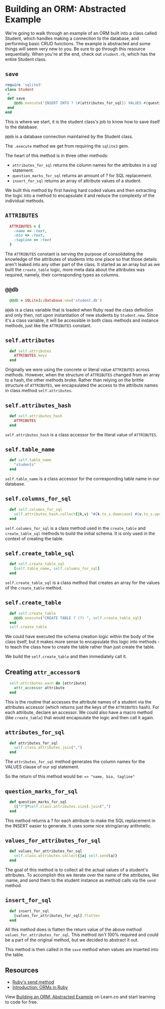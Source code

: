 

# Building an ORM: Abstracted Example

We're going to walk through an example of an ORM built into a class called Student, which handles making a connection to the database, and performing basic CRUD functions. The example is abstracted and some things will seem very new to you. Be sure to go through this resource sequentially. When you're at the end, check out `student.rb`, which has the entire Student class.

## `save`
 
```ruby
require 'sqlite3'
class Student
 #....
 def save
    @@db.execute("INSERT INTO ? (#{attributes_for_sql}) VALUES #{question_marks_for_sql}", insert_for_sql)
 end
end
```

This is where we start, it is the student class's job to know how to save itself to the database.

`@@db` is a database connection maintained by the Student class.

The `.execute` method we get from requiring the `sqlite3` gem.

The heart of this method is in three other methods:
  * `attributes_for_sql` returns the column names for the attributes in a sql statement.
  * `question_marks_for_sql` returns an amount of ? for SQL replacement.
  * `insert_for_sql` returns an array of attribute values of a student.

We built this method by first having hard coded values and then extracting the logic into a method to encapsulate it and reduce the complexity of the individual methods.

## `ATTRIBUTES`

```ruby
  ATTRIBUTES = {
    :name => :text,
    :bio => :text,
    :tagline => :text
  }
```

The `ATTRIBUTES` constant is serving the purpose of consolidating the knowledge of the attributes of students into one place so that those details aren't leaked into any other part of the class. It started as an array but as we built the `create_table` logic, more meta data about the attributes was required, namely, their corresponding types as columns.

## `@@db`

```ruby
  @@db = SQLite3::Database.new('student.db')
```

`@@db` is a class variable that is loaded when Ruby read the class definition and only then, not upon instantiation of new students by `Student.new`. Since it's a class variable, it will be accessible in both class methods and instance methods, just like the `ATTRIBUTES` constant.

## `self.attributes`

```ruby
  def self.attributes
    ATTRIBUTES.keys
  end
```

Originally we were using the concrete or literal value `ATTRIBUTES` across methods. However, when the structure of `ATTRIBUTES` changed from an array to a hash, the other methods broke. Rather than relying on the brittle structure of `ATTRIBUTES`, we encapsulated the access to the attribute names in class method `self.attributes`.

## `self.attributes_hash`

```ruby
  def self.attributes_hash
    ATTRIBUTES
  end
```

`self.attributes_hash` is a class accessor for the literal value of `ATTRIBUTES`.

## `self.table_name`

```ruby
  def self.table_name
    "students"
  end
```

`self.table_name` is a class accessor for the corresponding table name in our database.

## `self.columns_for_sql`

```ruby
  def self.columns_for_sql
    self.attributes_hash.collect{|k,v| "#{k.to_s.downcase} #{v.to_s.upcase}"}.join(",")
  end
```

`self.columns_for_sql` is a class method used in the `create_table` and `create_table_sql` methods to build the initial schema. It is only used in the context of creating the table.

## `self.create_table_sql`

```ruby
  def self.create_table_sql
    [self.table_name, self.columns_for_sql]
  end
```

`self.create_table_sql` is a class method that creates an array for the values of the `create_table` method.

## `self.create_table`

```ruby
  def self.create_table
    @@db.execute("CREATE TABLE ? (?) ", self.create_table_sql)
  end
  self.create_table
```

We could have executed the schema creation logic within the body of the class itself, but it makes more sense to encapsulate this logic into methods -to teach the class how to create the table rather than just create the table.

We build the `self.create_table` and then immediately call it.

## Creating `attr_accessor`s

```ruby
  self.attributes.each do |attribute|
    attr_accessor attribute
  end
```

This is the routine that accesses the attribute names of a student via the attributes accessor (which returns just the keys of the `ATTRIBUTES` hash). For each attribute, declare an accessor. We could also have a macro method (like `create_table`) that would encapsulate the logic and then call it again.

## `attributes_for_sql`

```ruby
  def attributes_for_sql
    self.class.attributes.join(",")
  end
```

The `attributes_for_sql` method generates the column names for the VALUES clause of our sql statement.

So the return of this method would be:
`=> "name, bio, tagline"`

## `question_marks_for_sql`

```ruby
  def question_marks_for_sql
    (["?"]*self.class.attributes.size).join(",")
  end
```

This method returns a ? for each attribute to make the SQL replacement in the INSERT easier to generate. It uses some nice string/array arithmetic.

## `values_for_attributes_for_sql`

```ruby
  def values_for_attributes_for_sql
    self.class.attributes.collect{|a| self.send(a)}
  end
```

The goal of this method is to collect all the actual values of a student's attributes. To accomplish this we iterate over the name of the attributes, like :name, and send them to the student instance as method calls via the `send` method.

## `insert_for_sql`

```ruby
  def insert_for_sql
    [values_for_attributes_for_sql].flatten
  end
```

All this method does is flatten the return value of the above method `values_for_attributes_for_sql`. This method isn't 100% required and could be a part of the original method, but we decided to abstract it out.

This method is then called in the `save` method when values are inserted into the table.

## Resources

* [Ruby's send method](http://rubymonk.com/learning/books/2-metaprogramming-ruby/chapters/25-dynamic-methods/lessons/65-send)
* [Introduction: ORMs in Ruby](http://www.sitepoint.com/orm-ruby-introduction/)

<p data-visibility='hidden'>View <a href='https://learn.co/lessons/ruby-abstract-orm-tutorial' title='Building an ORM: Abstracted Example'>Building an ORM: Abstracted Example</a> on Learn.co and start learning to code for free.</p>
